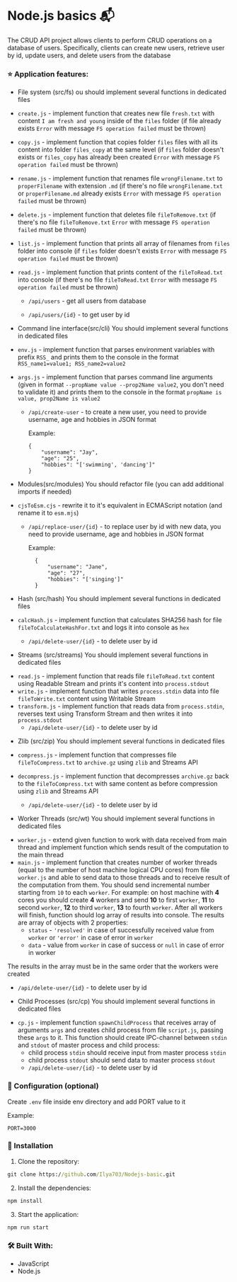 # Node.js basics 📬

The CRUD API project allows clients to perform CRUD operations on a database of users. Specifically, clients can create new users, retrieve user by id, update users, and delete users from the database

### ⭐ Application features: 

* File system (src/fs)
ou should implement several functions in dedicated files
- `create.js` - implement function that creates new file `fresh.txt` with content `I am fresh and young` inside of the `files` folder (if file already exists `Error` with message `FS operation failed` must be thrown)
- `copy.js` - implement function that copies folder `files` files with all its content into folder `files_copy` at the same level (if `files` folder doesn't exists or `files_copy` has already been created `Error` with message `FS operation failed` must be thrown)
- `rename.js` - implement function that renames file `wrongFilename.txt` to `properFilename` with extension `.md` (if there's no file `wrongFilename.txt` or `properFilename.md` already exists `Error` with message `FS operation failed` must be thrown)
- `delete.js` - implement function that deletes file `fileToRemove.txt` (if there's no file `fileToRemove.txt` `Error` with message `FS operation failed` must be thrown)
- `list.js` - implement function that prints all array of filenames from `files` folder into console (if `files` folder doesn't exists `Error` with message `FS operation failed` must be thrown)
- `read.js` - implement function that prints content of the `fileToRead.txt` into console (if there's no file `fileToRead.txt` `Error` with message `FS operation failed` must be thrown)

  * `/api/users` - get all users from database

  * `/api/users/{id}` -  to get user by id

* Command line interface(src/cli)
You should implement several functions in dedicated files

- `env.js` - implement function that parses environment variables with prefix `RSS_` and prints them to the console in the format `RSS_name1=value1; RSS_name2=value2`
- `args.js` - implement function that parses command line arguments (given in format `--propName value --prop2Name value2`, you don't need to validate it) and prints them to the console in the format `propName is value, prop2Name is value2`

  * `/api/create-user` - to create a new user, you need to provide username, age and hobbies in JSON format

    Example: 

    ```
    {
        "username": "Jay",
        "age": "25",
        "hobbies": "['swimming', 'dancing']"
    }
    ```

* Modules(src/modules)
You should refactor file (you can add additional imports if needed)

- `cjsToEsm.cjs` - rewrite it to it's equivalent in ECMAScript notation (and rename it to `esm.mjs`)

  * `/api/replace-user/{id}` - to replace user by id with new data, you need to provide username, age and hobbies in JSON format

    Example: 

    ```
      {
          "username": "Jane",
          "age": "27",
          "hobbies": "['singing']"
      }
     ```

* Hash (src/hash)
You should implement several functions in dedicated files

- `calcHash.js` - implement function that calculates SHA256 hash for file `fileToCalculateHashFor.txt` and logs it into console as `hex`

  * `/api/delete-user/{id}` -  to delete user by id
  
* Streams (src/streams)
You should implement several functions in dedicated files

- `read.js` - implement function that reads file `fileToRead.txt` content using Readable Stream and prints it's content into `process.stdout`
- `write.js` - implement function that writes `process.stdin` data into file `fileToWrite.txt` content using Writable Stream
- `transform.js` - implement function that reads data from `process.stdin`, reverses text using Transform Stream and then writes it into `process.stdout`
  * `/api/delete-user/{id}` -  to delete user by id
  
* Zlib (src/zip)
You should implement several functions in dedicated files

- `compress.js` - implement function that compresses file `fileToCompress.txt` to `archive.gz` using `zlib` and Streams API
- `decompress.js` - implement function that decompresses `archive.gz` back to the `fileToCompress.txt` with same content as before compression using `zlib` and Streams API

  * `/api/delete-user/{id}` -  to delete user by id
  
  
  
* Worker Threads (src/wt)
You should implement several functions in dedicated files

- `worker.js` - extend given function to work with data received from main thread and implement function which sends result of the computation to the main thread
- `main.js` - implement function that creates number of worker threads (equal to the number of host machine logical CPU cores) from file `worker.js` and able to send data to those threads and to receive result of the computation from them. You should send incremental number starting from `10` to each `worker`. For example: on host machine with **4** cores you should create **4** workers and send **10** to first `worker`, **11** to second `worker`, **12** to third `worker`, **13** to fourth `worker`. After all workers will finish, function should log array of results into console. The results are array of objects with 2 properties:
    - `status` - `'resolved'` in case of successfully received value from `worker` or `'error'` in case of error in `worker`
    - `data` - value from `worker` in case of success or `null` in case of error in worker  

The results in the array must be in the same order that the workers were created

  * `/api/delete-user/{id}` -  to delete user by id
  
  
* Child Processes (src/cp)
You should implement several functions in dedicated files

- `cp.js` - implement function `spawnChildProcess` that receives array of arguments `args` and creates child process from file `script.js`, passing these `args` to it. This function should create IPC-channel between `stdin` and `stdout` of master process and child process:
    - child process `stdin` should receive input from master process `stdin`
    - child process `stdout` should send data to master process `stdout`
  * `/api/delete-user/{id}` -  to delete user by id
  

### 🔑 Configuration (optional)

Create `.env` file inside env directory and add PORT value to it

Example:

```
PORT=3000
```

### 🚀 Installation

1. Clone the repository:

```cmd
git clone https://github.com/Ilya703/Nodejs-basic.git
```

2. Install the dependencies:

```cmd
npm install
```

3. Start the application:

```
npm run start
```

### 🛠️ Built With:

* JavaScript
* Node.js
